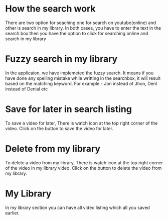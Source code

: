 How the search work
===================================

There are two option for seaching one for search on youtube(online) and other is search in my library. In both cases, you have to enter the text in the search box then you have the option to click for searching online and search in my library

Fuzzy search in my library
===================================
In the applicaion, we have implemeted the fuzzy search. It means if you have done any spelling mistake while writting in the searchbox, it will result based on the matching keyword. For example - Jon instead of Jhon, Denl instead of Denial etc

Save for later in search listing
===================================

To save a video for later, There is watch icon at the top right corner of the video. Click on the button to save the video for later.


Delete from my library
===================================

To delete a video from my library, There is watch icon at the top right corner of the video in my library video. Click on the button to delete the video from my library.

My Library
===================================
In my library section    you can have all video listing which all you saved earlier.  

